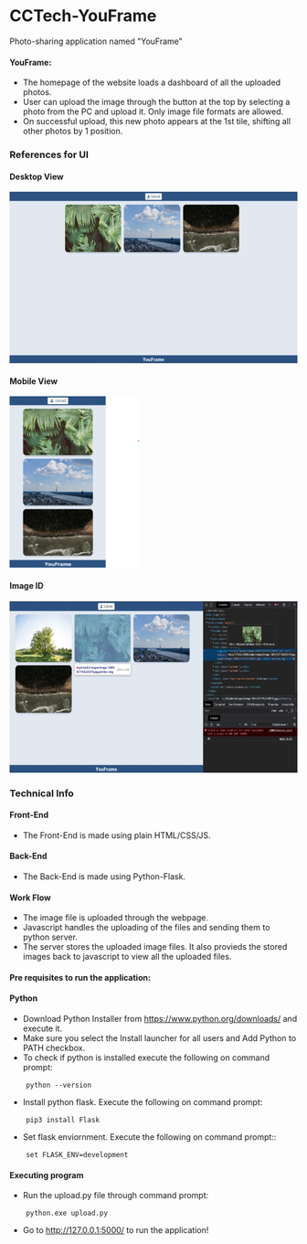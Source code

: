 # CCTech-YouFrame
Photo-sharing application named "YouFrame"

#### YouFrame:

- The homepage of the website loads a dashboard of all the uploaded photos.
- User can upload the image through the button at the top by selecting a photo from the PC and upload it. Only image file formats are allowed.
- On successful upload, this new photo appears at the 1st tile, shifting all other photos by 1 position.

### References for UI

#### Desktop View
<img src="Desktop View.png" height="300" alt="Desktop Layout">

#### Mobile View
<img src="Mobile View.png" height="300" alt="Mobile Layout">

#### Image ID
<img src="id.png" height="300" alt="Mobile Layout">

### Technical Info
#### Front-End
- The Front-End is made using plain HTML/CSS/JS.

#### Back-End
- The Back-End is made using Python-Flask.

#### Work Flow
- The image file is uploaded through the webpage.
- Javascript handles the uploading of the files and sending them to python server.
- The server stores the uploaded image files. It also provieds the stored images back to javascript to view all the uploaded files.

#### Pre requisites to run the application:
#### Python

- Download Python Installer from https://www.python.org/downloads/ and execute it.
- Make sure you select the Install launcher for all users and Add Python to PATH checkbox.
- To check if python is installed execute the following on command prompt:
```
    python --version
```
- Install python flask. Execute the following on command prompt:
```
    pip3 install Flask
```
- Set flask enviornment. Execute the following on command prompt::
```
    set FLASK_ENV=development
```
#### Executing program
- Run the upload.py file through command prompt:
```
    python.exe upload.py
```
- Go to http://127.0.0.1:5000/ to run the application!
